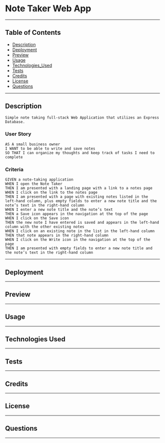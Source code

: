 # Note Taker Web App
---
## Table of Contents
  
  * [Description](#Description)
  * [Deployment](#Deployment)
  * [Preview](#preview)
  * [Usage](#usage)
  * [Technologies_Used](#technologies-used)
  * [Tests](#tests)
  * [Credits](#credits)
  * [License](#license)
  * [Questions](#questions)

---
## Description
```
Simple note taking full-stack Web Application that utilizes an Express Database.
```
### User Story

```
AS A small business owner
I WANT to be able to write and save notes
SO THAT I can organize my thoughts and keep track of tasks I need to complete
```

### Criteria

```
GIVEN a note-taking application
WHEN I open the Note Taker
THEN I am presented with a landing page with a link to a notes page
WHEN I click on the link to the notes page
THEN I am presented with a page with existing notes listed in the left-hand column, plus empty fields to enter a new note title and the note’s text in the right-hand column
WHEN I enter a new note title and the note’s text
THEN a Save icon appears in the navigation at the top of the page
WHEN I click on the Save icon
THEN the new note I have entered is saved and appears in the left-hand column with the other existing notes
WHEN I click on an existing note in the list in the left-hand column
THEN that note appears in the right-hand column
WHEN I click on the Write icon in the navigation at the top of the page
THEN I am presented with empty fields to enter a new note title and the note’s text in the right-hand column
```
---
## Deployment


---

## Preview


---
## Usage


---
## Technologies Used


---
## Tests


---
## Credits


---
## License


---
## Questions


---

